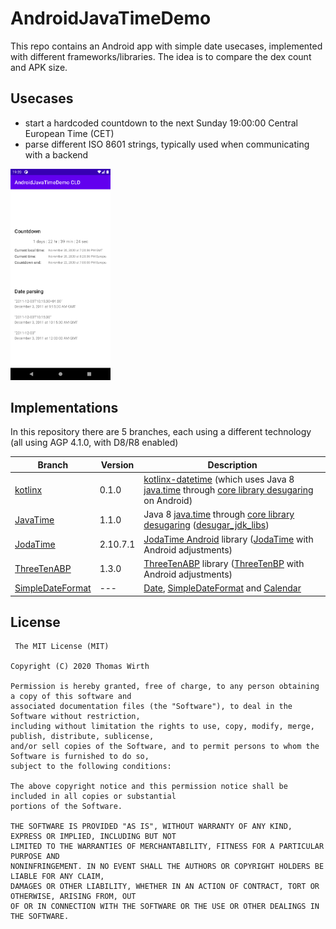 # AndroidJavaTimeDemo
This repo contains an Android app with simple date usecases, implemented with different frameworks/libraries. The idea is to compare the dex count and APK size.

## Usecases
* start a hardcoded countdown to the next Sunday 19:00:00 Central European Time (CET)
* parse different ISO 8601 strings, typically used when communicating with a backend

[<img src="https://raw.githubusercontent.com/G00fY2/AndroidJavaTimeDemo/JavaTime/media/device-2020-11-20-192105.png" width=160>](https://raw.githubusercontent.com/G00fY2/AndroidJavaTimeDemo/JavaTime/media/device-2020-11-20-192105.png)

## Implementations
In this repository there are 5 branches, each using a different technology (all using AGP 4.1.0, with D8/R8 enabled)

|     Branch    |     Version   |  Description  |
| ------------- | ------------- | ------------- |
| [kotlinx](https://github.com/G00fY2/AndroidJavaTimeDemo/tree/kotlinx) | 0.1.0 | [kotlinx-datetime](https://github.com/Kotlin/kotlinx-datetime) (which uses Java 8 [java.time](https://docs.oracle.com/javase/8/docs/api/java/time/package-summary.html) through [core library desugaring](https://developer.android.com/studio/write/java8-support-table) on Android) |
| [JavaTime](https://github.com/G00fY2/AndroidJavaTimeDemo/tree/JavaTime) | 1.1.0 | Java 8 [java.time](https://docs.oracle.com/javase/8/docs/api/java/time/package-summary.html) through [core library desugaring](https://developer.android.com/studio/write/java8-support-table) ([desugar_jdk_libs](https://github.com/google/desugar_jdk_libs)) |
| [JodaTime](https://github.com/G00fY2/AndroidJavaTimeDemo/tree/JodaTime) | 2.10.7.1 | [JodaTime Android](https://github.com/dlew/joda-time-android) library ([JodaTime](https://www.joda.org/joda-time/) with Android adjustments) |
| [ThreeTenABP](https://github.com/G00fY2/AndroidJavaTimeDemo/tree/ThreeTenABP) | 1.3.0 | [ThreeTenABP](https://github.com/JakeWharton/ThreeTenABP) library ([ThreeTenBP](https://www.threeten.org/threetenbp/) with Android adjustments) |
| [SimpleDateFormat](https://github.com/G00fY2/AndroidJavaTimeDemo/tree/SimpleDateFormat) | --- | [Date](https://developer.android.com/reference/java/util/Date), [SimpleDateFormat](https://developer.android.com/reference/java/text/SimpleDateFormat) and [Calendar](https://developer.android.com/reference/java/util/Calendar) |


## License
     The MIT License (MIT)

    Copyright (C) 2020 Thomas Wirth

    Permission is hereby granted, free of charge, to any person obtaining a copy of this software and
    associated documentation files (the "Software"), to deal in the Software without restriction,
    including without limitation the rights to use, copy, modify, merge, publish, distribute, sublicense,
    and/or sell copies of the Software, and to permit persons to whom the Software is furnished to do so,
    subject to the following conditions:

    The above copyright notice and this permission notice shall be included in all copies or substantial
    portions of the Software.

    THE SOFTWARE IS PROVIDED "AS IS", WITHOUT WARRANTY OF ANY KIND, EXPRESS OR IMPLIED, INCLUDING BUT NOT
    LIMITED TO THE WARRANTIES OF MERCHANTABILITY, FITNESS FOR A PARTICULAR PURPOSE AND
    NONINFRINGEMENT. IN NO EVENT SHALL THE AUTHORS OR COPYRIGHT HOLDERS BE LIABLE FOR ANY CLAIM,
    DAMAGES OR OTHER LIABILITY, WHETHER IN AN ACTION OF CONTRACT, TORT OR OTHERWISE, ARISING FROM, OUT
    OF OR IN CONNECTION WITH THE SOFTWARE OR THE USE OR OTHER DEALINGS IN THE SOFTWARE.

